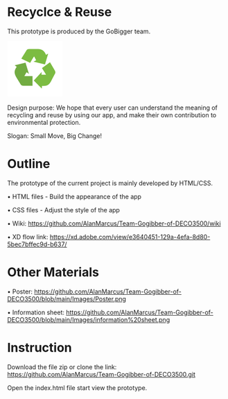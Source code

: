 # Recyclce & Reuse
This prototype is produced by the GoBigger team.                                                                                                             

<img src="Images/Recycle_reuse.png">

Design purpose: We hope that every user can understand the meaning of recycling and reuse by using our app, and make their own contribution to environmental protection.

Slogan: Small Move, Big Change!

# Outline
The prototype of the current project is mainly developed by HTML/CSS.

• HTML files - Build the appearance of the app

• CSS files - Adjust the style of the app

• Wiki: https://github.com/AlanMarcus/Team-Gogibber-of-DECO3500/wiki

• XD flow link: https://xd.adobe.com/view/e3640451-129a-4efa-8d80-5bec7bffec9d-b637/

# Other Materials
• Poster: https://github.com/AlanMarcus/Team-Gogibber-of-DECO3500/blob/main/Images/Poster.png

• Information sheet: https://github.com/AlanMarcus/Team-Gogibber-of-DECO3500/blob/main/Images/information%20sheet.png

# Instruction
Download the file zip or clone the link: https://github.com/AlanMarcus/Team-Gogibber-of-DECO3500.git

Open the index.html file start view the prototype.
